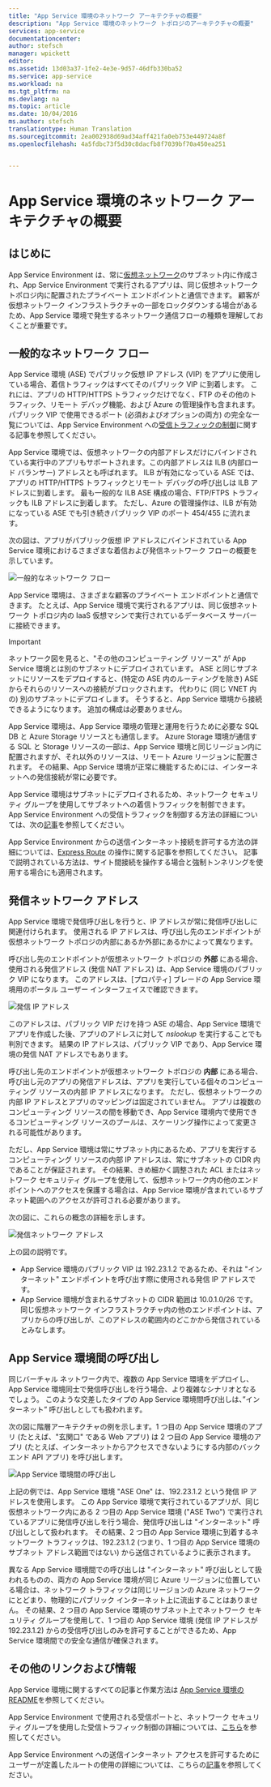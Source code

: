```yaml
---
title: "App Service 環境のネットワーク アーキテクチャの概要"
description: "App Service 環境のネットワーク トポロジのアーキテクチャの概要"
services: app-service
documentationcenter: 
author: stefsch
manager: wpickett
editor: 
ms.assetid: 13d03a37-1fe2-4e3e-9d57-46dfb330ba52
ms.service: app-service
ms.workload: na
ms.tgt_pltfrm: na
ms.devlang: na
ms.topic: article
ms.date: 10/04/2016
ms.author: stefsch
translationtype: Human Translation
ms.sourcegitcommit: 2ea002938d69ad34aff421fa0eb753e449724a8f
ms.openlocfilehash: 4a5fdbc73f5d30c8dacfb8f7039bf70a450ea251


---
```

# <a name="network-architecture-overview-of-app-service-environments"></a>App Service 環境のネットワーク アーキテクチャの概要
## <a name="introduction"></a>はじめに
App Service Environment は、常に[仮想ネットワーク][virtualnetwork]のサブネット内に作成され、App Service Environment で実行されるアプリは、同じ仮想ネットワーク トポロジ内に配置されたプライベート エンドポイントと通信できます。  顧客が仮想ネットワーク インフラストラクチャの一部をロックダウンする場合があるため、App Service 環境で発生するネットワーク通信フローの種類を理解しておくことが重要です。

## <a name="general-network-flow"></a>一般的なネットワーク フロー
App Service 環境 (ASE) でパブリック仮想 IP アドレス (VIP) をアプリに使用している場合、着信トラフィックはすべてそのパブリック VIP に到着します。  これには、アプリの HTTP/HTTPS トラフィックだけでなく、FTP のその他のトラフィック、リモート デバッグ機能、および Azure の管理操作も含まれます。  パブリック VIP で使用できるポート (必須およびオプションの両方) の完全な一覧については、App Service Environment への[受信トラフィックの制御][controllinginboundtraffic]に関する記事を参照してください。 

App Service 環境では、仮想ネットワークの内部アドレスだけにバインドされている実行中のアプリもサポートされます。この内部アドレスは ILB (内部ロード バランサー) アドレスとも呼ばれます。  ILB が有効になっている ASE では、アプリの HTTP/HTTPS トラフィックとリモート デバッグの呼び出しは ILB アドレスに到着します。  最も一般的な ILB ASE 構成の場合、FTP/FTPS トラフィックも ILB アドレスに到着します。  ただし、Azure の管理操作は、ILB が有効になっている ASE でも引き続きパブリック VIP のポート 454/455 に流れます。

次の図は、アプリがパブリック仮想 IP アドレスにバインドされている App Service 環境におけるさまざまな着信および発信ネットワーク フローの概要を示しています。

![一般的なネットワーク フロー][GeneralNetworkFlows]

App Service 環境は、さまざまな顧客のプライベート エンドポイントと通信できます。  たとえば、App Service 環境で実行されるアプリは、同じ仮想ネットワーク トポロジ内の IaaS 仮想マシンで実行されているデータベース サーバーに接続できます。

> [!IMPORTANT]
> ネットワーク図を見ると、"その他のコンピューティング リソース" が App Service 環境とは別のサブネットにデプロイされています。 ASE と同じサブネットにリソースをデプロイすると、(特定の ASE 内のルーティングを除き) ASE からそれらのリソースへの接続がブロックされます。 代わりに (同じ VNET 内の) 別のサブネットにデプロイします。 そうすると、App Service 環境から接続できるようになります。 追加の構成は必要ありません。
> 
> 

App Service 環境は、App Service 環境の管理と運用を行うために必要な SQL DB と Azure Storage リソースとも通信します。  Azure Storage 環境が通信する SQL と Storage リソースの一部は、App Service 環境と同じリージョン内に配置されますが、それ以外のリソースは、リモート Azure リージョンに配置されます。  その結果、App Service 環境が正常に機能するためには、インターネットへの発信接続が常に必要です。 

App Service 環境はサブネットにデプロイされるため、ネットワーク セキュリティ グループを使用してサブネットへの着信トラフィックを制御できます。  App Service Environment への受信トラフィックを制御する方法の詳細については、次の[記事][controllinginboundtraffic]を参照してください。

App Service Environment からの送信インターネット接続を許可する方法の詳細については、[Express Route][ExpressRoute] の操作に関する記事を参照してください。  記事で説明されている方法は、サイト間接続を操作する場合と強制トンネリングを使用する場合にも適用されます。

## <a name="outbound-network-addresses"></a>発信ネットワーク アドレス
App Service 環境で発信呼び出しを行うと、IP アドレスが常に発信呼び出しに関連付けられます。  使用される IP アドレスは、呼び出し先のエンドポイントが仮想ネットワーク トポロジの内部にあるか外部にあるかによって異なります。

呼び出し先のエンドポイントが仮想ネットワーク トポロジの **外部** にある場合、使用される発信アドレス (発信 NAT アドレス) は、App Service 環境のパブリック VIP になります。  このアドレスは、[プロパティ] ブレードの App Service 環境用のポータル ユーザー インターフェイスで確認できます。

![発信 IP アドレス][OutboundIPAddress]

このアドレスは、パブリック VIP だけを持つ ASE の場合、App Service 環境でアプリを作成した後、アプリのアドレスに対して *nslookup* を実行することでも判別できます。 結果の IP アドレスは、パブリック VIP であり、App Service 環境の発信 NAT アドレスでもあります。

呼び出し先のエンドポイントが仮想ネットワーク トポロジの **内部** にある場合、呼び出し元のアプリの発信アドレスは、アプリを実行している個々のコンピューティング リソースの内部 IP アドレスになります。  ただし、仮想ネットワークの内部 IP アドレスとアプリのマッピングは固定されていません。  アプリは複数のコンピューティング リソースの間を移動でき、App Service 環境内で使用できるコンピューティング リソースのプールは、スケーリング操作によって変更される可能性があります。

ただし、App Service 環境は常にサブネット内にあるため、アプリを実行するコンピューティング リソースの内部 IP アドレスは、常にサブネットの CIDR 内であることが保証されます。  その結果、きめ細かく調整された ACL またはネットワーク セキュリティ グループを使用して、仮想ネットワーク内の他のエンドポイントへのアクセスを保護する場合は、App Service 環境が含まれているサブネット範囲へのアクセスが許可される必要があります。

次の図に、これらの概念の詳細を示します。

![発信ネットワーク アドレス][OutboundNetworkAddresses]

上の図の説明です。

* App Service 環境のパブリック VIP は 192.23.1.2 であるため、それは "インターネット" エンドポイントを呼び出す際に使用される発信 IP アドレスです。
* App Service 環境が含まれるサブネットの CIDR 範囲は 10.0.1.0/26 です。  同じ仮想ネットワーク インフラストラクチャ内の他のエンドポイントは、アプリからの呼び出しが、このアドレスの範囲内のどこかから発信されているとみなします。

## <a name="calls-between-app-service-environments"></a>App Service 環境間の呼び出し
同じバーチャル ネットワーク内で、複数の App Service 環境をデプロイし、App Service 環境同士で発信呼び出しを行う場合、より複雑なシナリオとなるでしょう。  このような交差したタイプの App Service 環境間呼び出しは、”インターネット” 呼び出しとしても扱われます。

次の図に階層アーキテクチャの例を示します。1 つ目の App Service 環境のアプリ (たとえば、"玄関口" である Web アプリ) は 2 つ目の App Service 環境のアプリ (たとえば、インターネットからアクセスできないようにする内部のバックエンド API アプリ) を呼び出します。 

![App Service 環境間の呼び出し][CallsBetweenAppServiceEnvironments] 

上記の例では、App Service 環境 "ASE One" は、192.23.1.2 という発信 IP アドレスを使用します。  この App Service 環境で実行されているアプリが、同じ仮想ネットワーク内にある 2 つ目の App Service 環境 ("ASE Two") で実行されているアプリに発信呼び出しを行う場合、発信呼び出しは "インターネット" 呼び出しとして扱われます。  その結果、2 つ目の App Service 環境に到着するネットワーク トラフィックは、192.23.1.2 (つまり、1 つ目の App Service 環境のサブネット アドレス範囲ではない) から送信されているように表示されます。

異なる App Service 環境間での呼び出しは "インターネット" 呼び出しとして扱われるものの、両方の App Service 環境が同じ Azure リージョンに位置している場合は、ネットワーク トラフィックは同じリージョンの Azure ネットワークにとどまり、物理的にパブリック インターネット上に流出することはありません。  その結果、2 つ目の App Service 環境のサブネット上でネットワーク セキュリティ グループを使用して、1 つ目の App Service 環境 (発信 IP アドレスが 192.23.1.2) からの受信呼び出しのみを許可することができるため、App Service 環境間での安全な通信が確保されます。

## <a name="additional-links-and-information"></a>その他のリンクおよび情報
App Service 環境に関するすべての記事と作業方法は [App Service 環境の README](../app-service/app-service-app-service-environments-readme.md)を参照してください。

App Service Environment で使用される受信ポートと、ネットワーク セキュリティ グループを使用した受信トラフィック制御の詳細については、[こちら][controllinginboundtraffic]を参照してください。

App Service Environment への送信インターネット アクセスを許可するためにユーザーが定義したルートの使用の詳細については、こちらの[記事][ExpressRoute]を参照してください。 

<!-- LINKS -->
[virtualnetwork]: http://azure.microsoft.com/services/virtual-network/
[controllinginboundtraffic]:  http://azure.microsoft.com/documentation/articles/app-service-app-service-environment-control-inbound-traffic/
[ExpressRoute]:  http://azure.microsoft.com/documentation/articles/app-service-app-service-environment-network-configuration-expressroute/

<!-- IMAGES -->
[GeneralNetworkFlows]: ./media/app-service-app-service-environment-network-architecture-overview/NetworkOverview-1.png
[OutboundIPAddress]: ./media/app-service-app-service-environment-network-architecture-overview/OutboundIPAddress-1.png
[OutboundNetworkAddresses]: ./media/app-service-app-service-environment-network-architecture-overview/OutboundNetworkAddresses-1.png
[CallsBetweenAppServiceEnvironments]: ./media/app-service-app-service-environment-network-architecture-overview/CallsBetweenEnvironments-1.png




<!--HONumber=Nov16_HO3-->


